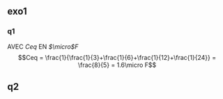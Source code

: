 ## exo1
### q1
AVEC $Ceq$ EN *$\micro$F* $$Ceq = \frac{1}{\frac{1}{3}+\frac{1}{6}+\frac{1}{12}+\frac{1}{24}} = \frac{8}{5} = 1.6\micro F$$

## q2

